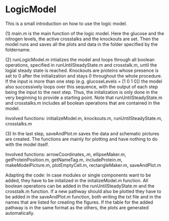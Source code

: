 # LogicModel
This is a small introduction on how to use the logic model.



(1)
main.m is the main function of the logic model. Here the glucose and the nitrogen levels, the active crosstalks and the knockouts are set. Then the model runs and saves all the plots and data in the folder specified by the foldername. 


(2)
runLogicModel.m intializes the model and loops through all boolean operations, specified in runUntilSteadyState.m and crosstalk.m, until the logial steady state is reached. Knockouts are proteins whose presence is set to 0 after the initialization and stays 0 throughout the whole procedure. 
If the input is more than one step (e.g. glucoseLevels = [1 0 1 0]) the model also successively loops over this sequence, with the output of each step being the input to the next step. Thus, the initalization is only done in the very beginning to provide a starting point.
Note that runUntilSteadyState.m and crosstalks.m includes all boolean operations that are contained in the model.

Involved functions: initializeModel.m, knockouts.m, runUntilSteadyState.m, crosstalks.m


(3)
In the last step, saveAndPlot.m saves the data and schematic pictures are created. The functions are mainly for plotting and have nothing to do with the model itself.

Involved functions: arrowCoordinates,.m, ellipseMaker.m, getProteinPosition.m, getNameTag.m, includeProtein.m, makeModelPicture.m, plotEmptyCell.m, rectangleMaker.m, saveAndPlot.m




Adapting the code: 
In case modules or single components want to be added, they have to be initalized in the initalizeModel.m function. All boolean operations can be added in the runUntilSteadyState.m and the crosstalk.m function. If a new pathway should also be plotted they have to be added in the saveAndPlot.m function, both writing the txt file and in the names that are listed for creating the figures. If the table for the added pathway is in the same format as the others, the plots are generated automatically.










